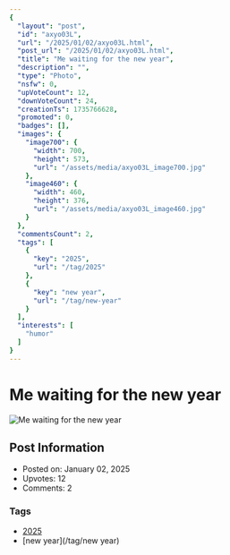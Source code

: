 ```yaml
---
{
  "layout": "post",
  "id": "axyo03L",
  "url": "/2025/01/02/axyo03L.html",
  "post_url": "/2025/01/02/axyo03L.html",
  "title": "Me waiting for the new year",
  "description": "",
  "type": "Photo",
  "nsfw": 0,
  "upVoteCount": 12,
  "downVoteCount": 24,
  "creationTs": 1735766628,
  "promoted": 0,
  "badges": [],
  "images": {
    "image700": {
      "width": 700,
      "height": 573,
      "url": "/assets/media/axyo03L_image700.jpg"
    },
    "image460": {
      "width": 460,
      "height": 376,
      "url": "/assets/media/axyo03L_image460.jpg"
    }
  },
  "commentsCount": 2,
  "tags": [
    {
      "key": "2025",
      "url": "/tag/2025"
    },
    {
      "key": "new year",
      "url": "/tag/new-year"
    }
  ],
  "interests": [
    "humor"
  ]
}
---
```


# Me waiting for the new year

![Me waiting for the new year](/assets/media/axyo03L_image700.jpg)

## Post Information

- Posted on: January 02, 2025
- Upvotes: 12
- Comments: 2

### Tags

- [2025](/tag/2025)
- [new year](/tag/new year)
